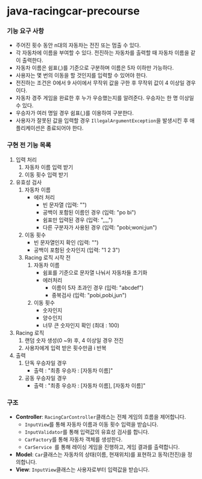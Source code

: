 # java-racingcar-precourse

### 기능 요구 사항

- 주어진 횟수 동안 n대의 자동차는 전진 또는 멈출 수 있다.
- 각 자동차에 이름을 부여할 수 있다. 전진하는 자동차를 출력할 때 자동차 이름을 같이 출력한다.
- 자동차 이름은 쉼표(,)를 기준으로 구분하며 이름은 5자 이하만 가능하다.
- 사용자는 몇 번의 이동을 할 것인지를 입력할 수 있어야 한다.
- 전진하는 조건은 0에서 9 사이에서 무작위 값을 구한 후 무작위 값이 4 이상일 경우이다.
- 자동차 경주 게임을 완료한 후 누가 우승했는지를 알려준다. 우승자는 한 명 이상일 수 있다.
- 우승자가 여러 명일 경우 쉼표(,)를 이용하여 구분한다.
- 사용자가 잘못된 값을 입력할 경우 `IllegalArgumentException`을 발생시킨 후 애플리케이션은 종료되어야 한다.

### 구현 전 기능 목록

1. 입력 처리
    1. 자동차 이름 입력 받기
    2. 이동 횟수 입력 받기
2. 유효성 검사
    1. 자동차 이름
        - 에러 처리
            - 빈 문자열 (입력: "")
            - 공백이 포함된 이름인 경우 (입력: "po bi")
            - 쉼표만 입력된 경우 (입력: ",,,,")
            - 다른 구분자가 사용된 경우 (입력: "pobi;woni;jun")
    1. 이동 횟수
        - 빈 문자열인지 확인 (입력: "")
        - 공백이 포함된 숫자인지 (입력: "1 2 3")
    1. Racing 로직 시작 전
        1. 자동차 이름
            - 쉼표를 기준으로 문자열 나눠서 자동차들 초기화
            - 에러처리
                - 이름이 5자 초과인 경우 (입력: "abcdef")
                - 중복검사 (입력: "pobi,pobi,jun")
        2. 이동 횟수
            - 숫자인지
            - 양수인지
            - 너무 큰 숫자인지 확인 (최대 : 100)
4. Racing 로직
    1. 랜덤 숫자 생성(0 ~9) 후, 4 이상일 경우 전진
    2. 사용자에게 입력 받은 횟수만큼 i 반복
5. 출력
    1. 단독 우승자일 경우
        - 출력 : "최종 우승자 : [자동차 이름]"
    2. 공동 우승자일 경우
        - 출력 : "최종 우승자 : [자동차 이름], [자동차 이름]"

### 구조

- **Controller**: `RacingCarController`클래스는 전체 게임의 흐름을 제어합니다.
    - `InputView`를 통해 자동차 이름과 이동 횟수 입력을 받습니다.
    - `InputValidator`를 통해 입력값의 유효성 검사를 합니다.
    - `CarFactory`를 통해 자동차 객체를 생성한다.
    - `CarService `를 통해 레이싱 게임을 진행하고, 게임 결과를 출력합니다.
- **Model**: `Car`클래스는 자동차의 상태(이름, 현재위치)를 표현하고 동작(전진)을 정의합니다.
- **View**: `InputView`클래스는 사용자로부터 입력값을 받습니다.